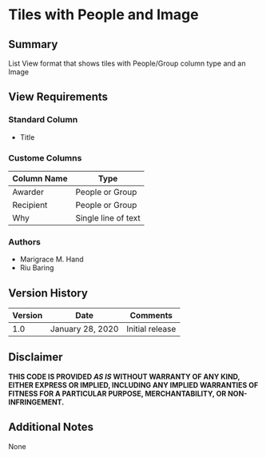 # Tiles with People and Image

## Summary
List View format that shows tiles with People/Group column type and an Image

## View Requirements

### Standard Column
- Title

### Custome Columns
Column Name|Type
-----------|----
Awarder | People or Group
Recipient | People or Group
Why | Single line of text

### Authors
- Marigrace M. Hand
- Riu Baring

## Version History
Version|Date|Comments
-------|----|--------
1.0|January 28, 2020|Initial release

## Disclaimer
**THIS CODE IS PROVIDED *AS IS* WITHOUT WARRANTY OF ANY KIND, EITHER EXPRESS OR IMPLIED, INCLUDING ANY IMPLIED WARRANTIES OF FITNESS FOR A PARTICULAR PURPOSE, MERCHANTABILITY, OR NON-INFRINGEMENT.**

## Additional Notes
None